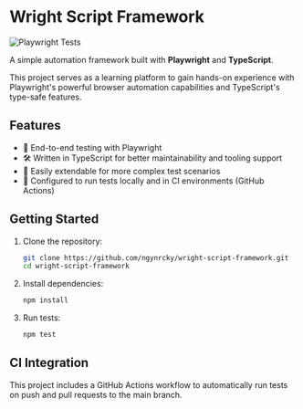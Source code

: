 # Wright Script Framework

![Playwright Tests](https://github.com/ngynrcky/wright-script-framework/actions/workflows/playwright.yml/badge.svg?branch=main)

A simple automation framework built with **Playwright** and **TypeScript**.

This project serves as a learning platform to gain hands-on experience with Playwright's powerful browser automation capabilities and TypeScript's type-safe features.

## Features

- 🧪 End-to-end testing with Playwright
- 🛠️ Written in TypeScript for better maintainability and tooling support
- 🔄 Easily extendable for more complex test scenarios
- 🚀 Configured to run tests locally and in CI environments (GitHub Actions)

## Getting Started

1. Clone the repository:
   ```bash
   git clone https://github.com/ngynrcky/wright-script-framework.git
   cd wright-script-framework
2. Install dependencies:
   ```bash
   npm install
3. Run tests:
   ```bash
   npm test

## CI Integration

This project includes a GitHub Actions workflow to automatically run tests on push and pull requests to the main branch.